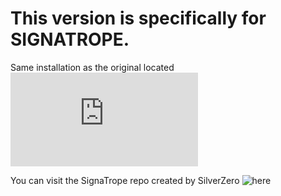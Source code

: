 # This version is specifically for SIGNATROPE.

Same installation as the original located ![here](https://github.com/Aersaud/YOLOL/blob/main/Waypoint%20System/README.md)

You can visit the SignaTrope repo created by SilverZero ![here](https://github.com/d6rks1lv3rz3r0/SB-SignaTrope)